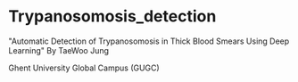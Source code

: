 # Trypanosomosis_detection

"Automatic Detection of Trypanosomosis in Thick Blood Smears Using Deep Learning" By TaeWoo Jung

Ghent University Global Campus (GUGC)
